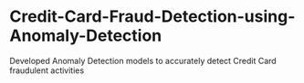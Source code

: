 # Credit-Card-Fraud-Detection-using-Anomaly-Detection
Developed Anomaly Detection models to accurately detect Credit Card fraudulent activities

